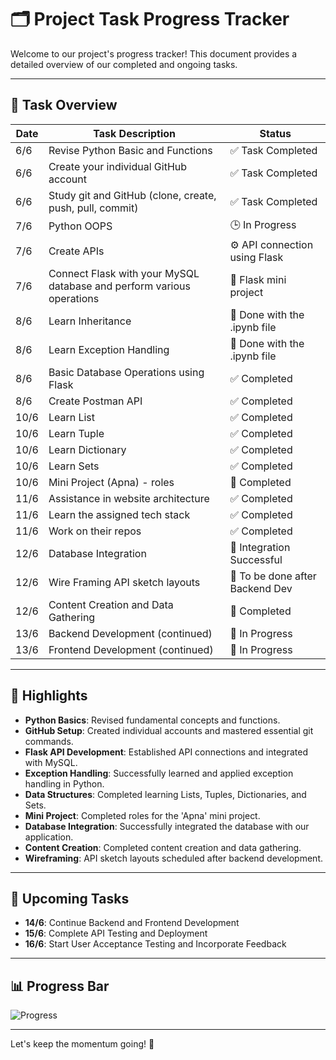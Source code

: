 # 🗂️ Project Task Progress Tracker

Welcome to our project's progress tracker! This document provides a detailed overview of our completed and ongoing tasks.

---

## 📅 Task Overview

| Date   | Task Description                                                                                      | Status                          |
|--------|-------------------------------------------------------------------------------------------------------|---------------------------------|
| 6/6    | Revise Python Basic and Functions                                                                     | ✅ Task Completed               |
| 6/6    | Create your individual GitHub account                                                                 | ✅ Task Completed               |
| 6/6    | Study git and GitHub (clone, create, push, pull, commit)                                              | ✅ Task Completed               |
| 7/6    | Python OOPS                                                                                           | 🕒 In Progress                  |
| 7/6    | Create APIs                                                                                           | ⚙️ API connection using Flask   |
| 7/6    | Connect Flask with your MySQL database and perform various operations                                 | 🔧 Flask mini project           |
| 8/6    | Learn Inheritance                                                                                     | 📜 Done with the .ipynb file    |
| 8/6    | Learn Exception Handling                                                                              | 📜 Done with the .ipynb file    |
| 8/6    | Basic Database Operations using Flask                                                                 | ✅ Completed                    |
| 8/6    | Create Postman API                                                                                    | ✅ Completed                    |
| 10/6   | Learn List                                                                                            | ✅ Completed                    |
| 10/6   | Learn Tuple                                                                                           | ✅ Completed                    |
| 10/6   | Learn Dictionary                                                                                      | ✅ Completed                    |
| 10/6   | Learn Sets                                                                                            | ✅ Completed                    |
| 10/6   | Mini Project (Apna) - roles                                                                           | 🎉 Completed                    |
| 11/6   | Assistance in website architecture                                                                    | ✅ Completed                    |
| 11/6   | Learn the assigned tech stack                                                                         | ✅ Completed                    |
| 11/6   | Work on their repos                                                                                   | ✅ Completed                    |
| 12/6   | Database Integration                                                                                  | 🎯 Integration Successful       |
| 12/6   | Wire Framing API sketch layouts                                                                       | 📐 To be done after Backend Dev |
| 12/6   | Content Creation and Data Gathering                                                                   | 📝 Completed                    |
| 13/6   | Backend Development (continued)                                                                       | 🔄 In Progress                  |
| 13/6   | Frontend Development (continued)                                                                      | 🔄 In Progress                  |

---

## 🌟 Highlights

- **Python Basics**: Revised fundamental concepts and functions.
- **GitHub Setup**: Created individual accounts and mastered essential git commands.
- **Flask API Development**: Established API connections and integrated with MySQL.
- **Exception Handling**: Successfully learned and applied exception handling in Python.
- **Data Structures**: Completed learning Lists, Tuples, Dictionaries, and Sets.
- **Mini Project**: Completed roles for the 'Apna' mini project.
- **Database Integration**: Successfully integrated the database with our application.
- **Content Creation**: Completed content creation and data gathering.
- **Wireframing**: API sketch layouts scheduled after backend development.

---

## 📅 Upcoming Tasks

- **14/6**: Continue Backend and Frontend Development
- **15/6**: Complete API Testing and Deployment
- **16/6**: Start User Acceptance Testing and Incorporate Feedback

---

## 📊 Progress Bar

![Progress](https://progress-bar.dev/85)

---

Let's keep the momentum going! 🚀

